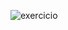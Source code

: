 ![exercicio](https://moodle.utfpr.edu.br/pluginfile.php/3186218/mod_label/intro/Screenshot%20from%202023-08-29%2016-02-41.png)
